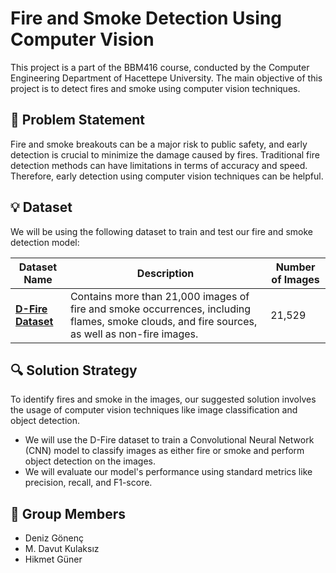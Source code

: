 # Fire and Smoke Detection Using Computer Vision

This project is a part of the BBM416 course, conducted by the Computer Engineering Department of Hacettepe University. The main objective of this project is to detect fires and smoke using computer vision techniques.

## 🚀 Problem Statement

Fire and smoke breakouts can be a major risk to public safety, and early detection is crucial to minimize the damage caused by fires. Traditional fire detection methods can have limitations in terms of accuracy and speed. Therefore, early detection using computer vision techniques can be helpful.

## 💡 Dataset

We will be using the following dataset to train and test our fire and smoke detection model:

| Dataset Name | Description | Number of Images |
| --- | --- | --- |
| [**D-Fire Dataset**](https://github.com/gaiasd/DFireDataset) | Contains more than 21,000 images of fire and smoke occurrences, including flames, smoke clouds, and fire sources, as well as non-fire images. | 21,529 |

## 🔍 Solution Strategy

To identify fires and smoke in the images, our suggested solution involves the usage of computer vision techniques like image classification and object detection.

- We will use the D-Fire dataset to train a Convolutional Neural Network (CNN) model to classify images as either fire or smoke and perform object detection on the images.
- We will evaluate our model's performance using standard metrics like precision, recall, and F1-score.

## 👥 Group Members

- Deniz Gönenç
- M. Davut Kulaksız
- Hikmet Güner
